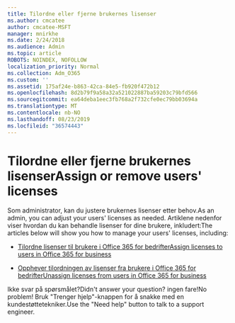 ```yaml
---
title: Tilordne eller fjerne brukernes lisenser
ms.author: cmcatee
author: cmcatee-MSFT
manager: mnirkhe
ms.date: 2/24/2018
ms.audience: Admin
ms.topic: article
ROBOTS: NOINDEX, NOFOLLOW
localization_priority: Normal
ms.collection: Adm_O365
ms.custom: ''
ms.assetid: 175af24e-b863-42ca-84e5-fb920f472b12
ms.openlocfilehash: 8d2b79f9a58a32a521022887ba59203c79bfd566
ms.sourcegitcommit: ea64deba1eec3fb768a2f732cfe0ec79bb03694a
ms.translationtype: MT
ms.contentlocale: nb-NO
ms.lasthandoff: 08/23/2019
ms.locfileid: "36574443"
---
```

# <a name="assign-or-remove-users-licenses"></a><span data-ttu-id="92e13-102">Tilordne eller fjerne brukernes lisenser</span><span class="sxs-lookup"><span data-stu-id="92e13-102">Assign or remove users' licenses</span></span>

<span data-ttu-id="92e13-103">Som administrator, kan du justere brukernes lisenser etter behov.</span><span class="sxs-lookup"><span data-stu-id="92e13-103">As an admin, you can adjust your users' licenses as needed.</span></span> <span data-ttu-id="92e13-104">Artiklene nedenfor viser hvordan du kan behandle lisenser for dine brukere, inkludert:</span><span class="sxs-lookup"><span data-stu-id="92e13-104">The articles below will show you how to manage your users' licenses, including:</span></span>
  
- [<span data-ttu-id="92e13-105">Tilordne lisenser til brukere i Office 365 for bedrifter</span><span class="sxs-lookup"><span data-stu-id="92e13-105">Assign licenses to users in Office 365 for business</span></span>](https://docs.microsoft.com/en-us/office365/admin/subscriptions-and-billing/assign-licenses-to-users)

- [<span data-ttu-id="92e13-106">Opphever tilordningen av lisenser fra brukere i Office 365 for bedrifter</span><span class="sxs-lookup"><span data-stu-id="92e13-106">Unassign licenses from users in Office 365 for business</span></span>](https://docs.microsoft.com/en-us/office365/admin/subscriptions-and-billing/remove-licenses-from-users)

<span data-ttu-id="92e13-107">Ikke svar på spørsmålet?</span><span class="sxs-lookup"><span data-stu-id="92e13-107">Didn't answer your question?</span></span> <span data-ttu-id="92e13-108">ingen fare!</span><span class="sxs-lookup"><span data-stu-id="92e13-108">No problem!</span></span> <span data-ttu-id="92e13-109">Bruk "Trenger hjelp"-knappen for å snakke med en kundestøttetekniker.</span><span class="sxs-lookup"><span data-stu-id="92e13-109">Use the "Need help" button to talk to a support engineer.</span></span>